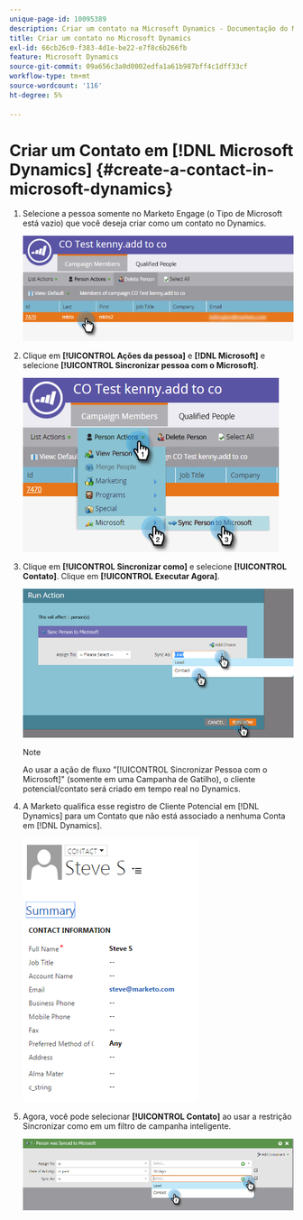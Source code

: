 ```yaml
---
unique-page-id: 10095389
description: Criar um contato na Microsoft Dynamics - Documentação do Marketo - Documentação do produto
title: Criar um contato no Microsoft Dynamics
exl-id: 66cb26c0-f383-4d1e-be22-e7f8c6b266fb
feature: Microsoft Dynamics
source-git-commit: 09a656c3a0d0002edfa1a61b987bff4c1dff33cf
workflow-type: tm+mt
source-wordcount: '116'
ht-degree: 5%

---
```


# Criar um Contato em [!DNL Microsoft Dynamics] {#create-a-contact-in-microsoft-dynamics}

1. Selecione a pessoa somente no Marketo Engage (o Tipo de Microsoft está vazio) que você deseja criar como um contato no Dynamics.

   ![](assets/one.png)

1. Clique em **[!UICONTROL Ações da pessoa]** e **[!DNL Microsoft]** e selecione **[!UICONTROL Sincronizar pessoa com o Microsoft]**.

   ![](assets/two.png)

1. Clique em **[!UICONTROL Sincronizar como]** e selecione **[!UICONTROL Contato]**. Clique em **[!UICONTROL Executar Agora]**.

   ![](assets/three.png)

   >[!NOTE]
   >
   >Ao usar a ação de fluxo &quot;[!UICONTROL Sincronizar Pessoa com o Microsoft]&quot; (somente em uma Campanha de Gatilho), o cliente potencial/contato será criado em tempo real no Dynamics.

1. A Marketo qualifica esse registro de Cliente Potencial em [!DNL Dynamics] para um Contato que não está associado a nenhuma Conta em [!DNL Dynamics].

   ![](assets/image2015-10-23-9-3a43-3a33.png)

1. Agora, você pode selecionar **[!UICONTROL Contato]** ao usar a restrição Sincronizar como em um filtro de campanha inteligente.

   ![](assets/five.png)

